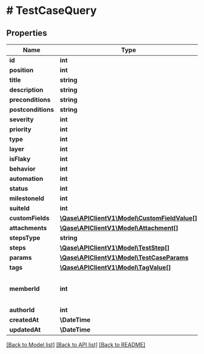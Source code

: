 # # TestCaseQuery

## Properties

Name | Type | Description | Notes
------------ | ------------- | ------------- | -------------
**id** | **int** |  | [optional]
**position** | **int** |  | [optional]
**title** | **string** |  | [optional]
**description** | **string** |  | [optional]
**preconditions** | **string** |  | [optional]
**postconditions** | **string** |  | [optional]
**severity** | **int** |  | [optional]
**priority** | **int** |  | [optional]
**type** | **int** |  | [optional]
**layer** | **int** |  | [optional]
**isFlaky** | **int** |  | [optional]
**behavior** | **int** |  | [optional]
**automation** | **int** |  | [optional]
**status** | **int** |  | [optional]
**milestoneId** | **int** |  | [optional]
**suiteId** | **int** |  | [optional]
**customFields** | [**\Qase\APIClientV1\Model\CustomFieldValue[]**](CustomFieldValue.md) |  | [optional]
**attachments** | [**\Qase\APIClientV1\Model\Attachment[]**](Attachment.md) |  | [optional]
**stepsType** | **string** |  | [optional]
**steps** | [**\Qase\APIClientV1\Model\TestStep[]**](TestStep.md) |  | [optional]
**params** | [**\Qase\APIClientV1\Model\TestCaseParams**](TestCaseParams.md) |  | [optional]
**tags** | [**\Qase\APIClientV1\Model\TagValue[]**](TagValue.md) |  | [optional]
**memberId** | **int** | Deprecated, use &#x60;author_id&#x60; instead. | [optional]
**authorId** | **int** |  | [optional]
**createdAt** | **\DateTime** |  | [optional]
**updatedAt** | **\DateTime** |  | [optional]

[[Back to Model list]](../../README.md#models) [[Back to API list]](../../README.md#endpoints) [[Back to README]](../../README.md)
